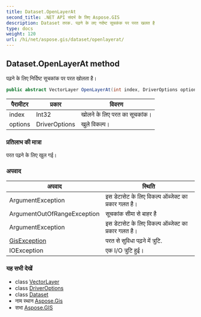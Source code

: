 ```yaml
---
title: Dataset.OpenLayerAt
second_title: .NET API संदर्भ के लिए Aspose.GIS
description: Dataset तरक. पढ़ने के लए नर्दष्ट सूचकंक पर परत खलत है
type: docs
weight: 120
url: /hi/net/aspose.gis/dataset/openlayerat/
---
```

## Dataset.OpenLayerAt method

पढ़ने के लिए निर्दिष्ट सूचकांक पर परत खोलता है।

```csharp
public abstract VectorLayer OpenLayerAt(int index, DriverOptions options = null)
```

| पैरामीटर | प्रकार | विवरण |
| --- | --- | --- |
| index | Int32 | खोलने के लिए परत का सूचकांक। |
| options | DriverOptions | खुले विकल्प। |

### प्रतिलाभ की मात्रा

परत पढ़ने के लिए खुल गई।

### अपवाद

| अपवाद | स्थिति |
| --- | --- |
| ArgumentException | इस डेटासेट के लिए विकल्प ऑब्जेक्ट का प्रकार गलत है। |
| ArgumentOutOfRangeException | सूचकांक सीमा से बाहर है |
| ArgumentException | इस डेटासेट के लिए विकल्प ऑब्जेक्ट का प्रकार गलत है। |
| [GisException](../../gisexception/) | परत से सुविधा पढ़ने में त्रुटि. |
| IOException | एक I/O त्रुटि हुई। |

### यह सभी देखें

* class [VectorLayer](../../vectorlayer/)
* class [DriverOptions](../../driveroptions/)
* class [Dataset](../)
* नाम स्थान [Aspose.Gis](../../dataset/)
* सभा [Aspose.GIS](../../../)


